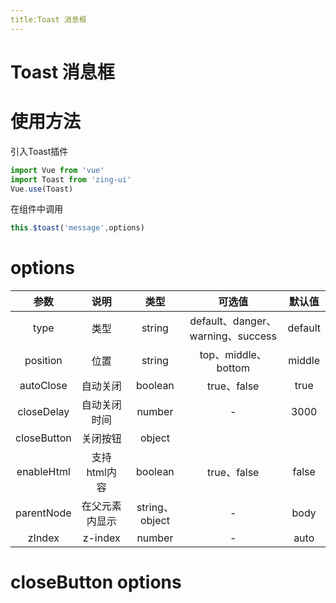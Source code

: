 ```yaml
---
title:Toast 消息框
---
```

# Toast 消息框
<ClientOnly>
<toast-demos></toast-demos>
<toast-type-demos></toast-type-demos>
<toast-text-demos></toast-text-demos>
</ClientOnly>

# 使用方法
引入Toast插件
```js
import Vue from 'vue'
import Toast from 'zing-ui'
Vue.use(Toast)
```
在组件中调用
```js
this.$toast('message',options)
```

# options
|参数| 说明 |  类型  | 可选值 | 默认值 |
| :-------------: |:-------------:| :-----:|:-----:|:-----:|
|type| 类型 | string |default、danger、warning、success|default
| position | 位置 |    string | top、middle、bottom| middle
|autoClose|自动关闭|boolean|true、false|true
|closeDelay|自动关闭时间|  number |-| 3000
| closeButton      | 关闭按钮      |  object || 
|enableHtml|支持html内容|boolean|true、false|false
|parentNode|在父元素内显示|string、object| - | body
|zIndex|z-index|number|-| auto

# closeButton options




